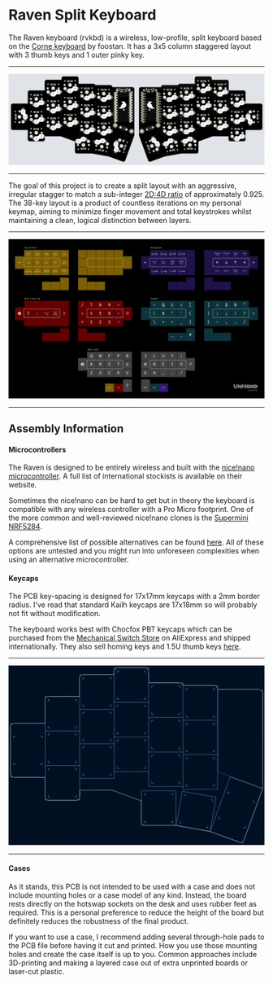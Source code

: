 # Raven Split Keyboard

The Raven keyboard (rvkbd) is a wireless, low-profile, split keyboard based on the [Corne keyboard](https://github.com/foostan/crkbd) by foostan. It has a 3x5 column staggered layout with 3 thumb keys and 1 outer pinky key.

---

![PCB Preview](images/pcb-preview.png)

---

The goal of this project is to create a split layout with an aggressive, irregular stagger to match a sub-integer [2D:4D ratio](https://en.wikipedia.org/wiki/Digit_ratio) of approximately 0.925. The 38-key layout is a product of countless iterations on my personal keymap, aiming to minimize finger movement and total keystrokes whilst maintaining a clean, logical distinction between layers.

---

![Example Keymap](images/example-keymap.png)

---

## Assembly Information

#### Microcontrollers

The Raven is designed to be entirely wireless and built with the [nice!nano microcontroller](https://nicekeyboards.com/nice-nano/). A full list of international stockists is available on their website.

Sometimes the nice!nano can be hard to get but in theory the keyboard is compatible with any wireless controller with a Pro Micro footprint. One of the more common and well-reviewed nice!nano clones is the [Supermini NRF5284](https://www.aliexpress.com/item/1005006035505133.html).

A comprehensive list of possible alternatives can be found [here](https://github.com/joric/nrfmicro/wiki/Alternatives). All of these options are untested and you might run into unforeseen complexities when using an alternative microcontroller.

#### Keycaps

The PCB key-spacing is designed for 17x17mm keycaps with a 2mm border radius. I've read that standard Kailh keycaps are 17x18mm so will probably not fit without modification.

The keyboard works best with Chocfox PBT keycaps which can be purchased from the [Mechanical Switch Store](https://www.aliexpress.com/item/1005004558099208.html) on AliExpress and shipped internationally. They also sell homing keys and 1.5U thumb keys [here](https://www.aliexpress.com/item/1005004780019538.html).

---

![Layout Preview](images/layout-preview.png)

---

#### Cases

As it stands, this PCB is not intended to be used with a case and does not include mounting holes or a case model of any kind. Instead, the board rests directly on the hotswap sockets on the desk and uses rubber feet as required. This is a personal preference to reduce the height of the board but definitely reduces the robustness of the final product.

If you want to use a case, I recommend adding several through-hole pads to the PCB file before having it cut and printed. How you use those mounting holes and create the case itself is up to you. Common approaches include 3D-printing and making a layered case out of extra unprinted boards or laser-cut plastic.
